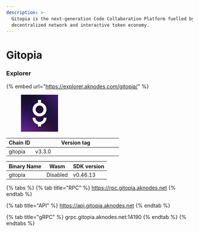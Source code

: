 ```yaml
---
description: >-
  Gitopia is the next-generation Code Collaboration Platform fuelled by a
  decentralized network and interactive token economy.
---
```


# Gitopia

### Explorer

{% embed url="https://explorer.aknodes.com/gitopia/" %}

<figure><img src="../../.gitbook/assets/0r9YJOJW_400x400.png" alt="" width="100"><figcaption></figcaption></figure>





<table><thead><tr><th>Chain ID</th><th width="218.33333333333331">Version tag</th></tr></thead><tbody><tr><td>gitopia</td><td>v3.3.0</td></tr></tbody></table>



| Binary Name | Wasm     | SDK version |
| ----------- | -------- | ----------- |
| gitopia     | Disabled | v0.46.13    |

{% tabs %}
{% tab title="RPC" %}
https://rpc.gitopia.aknodes.net
{% endtab %}

{% tab title="API" %}
https://api.gitopia.aknodes.net
{% endtab %}

{% tab title="gRPC" %}
grpc.gitopia.aknodes.net:14190
{% endtab %}
{% endtabs %}
